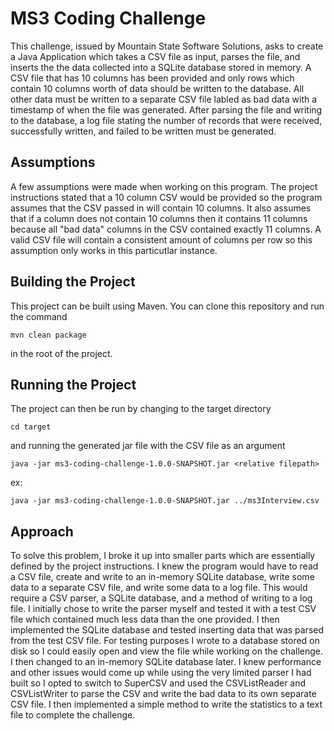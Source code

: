# MS3 Coding Challenge

This challenge, issued by Mountain State Software Solutions, asks to create a Java Application which takes a CSV file as input, parses the file, and inserts the the data collected into a SQLite database stored in memory. A CSV file that has 10 columns has been provided and only rows which contain 10 columns worth of data should be written to the database. All other data must be written to a separate CSV file labled as bad data with a timestamp of when the file was generated. After parsing the file and writing to the database, a log file stating the number of records that were received, successfully written, and failed to be written must be generated.

## Assumptions

A few assumptions were made when working on this program. The project instructions stated that a 10 column CSV would be provided so the program assumes that the CSV passed in will contain 10 columns. It also assumes that if a column does not contain 10 columns then it contains 11 columns because all "bad data" columns in the CSV contained exactly 11 columns. A valid CSV file will contain a consistent amount of columns per row so this assumption only works in this particutlar instance.

## Building the Project

This project can be built using Maven. You can clone this repository and run the command 

    mvn clean package

in the root of the project.

## Running the Project

The project can then be run by changing to the target directory 

    cd target

and running the generated jar file with the CSV file as an argument 

    java -jar ms3-coding-challenge-1.0.0-SNAPSHOT.jar <relative filepath>
    
ex:

    java -jar ms3-coding-challenge-1.0.0-SNAPSHOT.jar ../ms3Interview.csv

## Approach

To solve this problem, I broke it up into smaller parts which are essentially defined by the project instructions. I knew the program would have to read a CSV file, create and write to an in-memory SQLite database, write some data to a separate CSV file, and write some data to a log file. This would require a CSV parser, a SQLite database, and a method of writing to a log file. I initially chose to write the parser myself and tested it with a test CSV file which contained much less data than the one provided. I then implemented the SQLite database and tested inserting data that was parsed from the test CSV file. For testing purposes I wrote to a database stored on disk so I could easily open and view the file while working on the challenge. I then changed to an in-memory SQLite database later. I knew performance and other issues would come up while using the very limited parser I had built so I opted to switch to SuperCSV and used the CSVListReader and CSVListWriter to parse the CSV and write the bad data to its own separate CSV file. I then implemented a simple method to write the statistics to a text file to complete the challenge.
